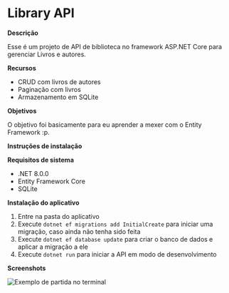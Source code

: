 # Library API

**Descrição**

 Esse é um projeto de API de biblioteca no framework ASP.NET Core para gerenciar Livros e autores.

**Recursos**

* CRUD com livros de autores
* Paginação com livros
* Armazenamento em SQLite

**Objetivos**

O objetivo foi basicamente para eu aprender a mexer com o Entity Framework :p.

**Instruções de instalação**

**Requisitos de sistema**

* .NET 8.0.0
* Entity Framework Core
* SQLite

**Instalação do aplicativo**

1. Entre na pasta do aplicativo
2. Execute `dotnet ef migrations add InitialCreate` para iniciar uma migração, caso ainda não tenha sido feita
3. Execute `dotnet ef database update` para criar o banco de dados e aplicar a migração a ele
4. Execute `dotnet run` para iniciar a API em modo de desenvolvimento

**Screenshots**

![Exemplo de partida no terminal](other/Screenshot1.png)